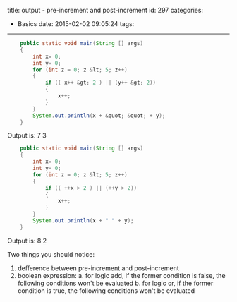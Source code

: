 title: output - pre-increment and post-increment
id: 297
categories:
  - Basics
date: 2015-02-02 09:05:24
tags:
---

``` java
    public static void main(String [] args)
    {
        int x= 0;
        int y= 0;
        for (int z = 0; z &lt; 5; z++)
        {
            if (( x++ &gt; 2 ) || (y++ &gt; 2))
            {
                x++;
            }
        }
        System.out.println(x + &quot; &quot; + y);
    }
```

Output is: 7 3

``` java
    public static void main(String [] args)
    {
        int x= 0;
        int y= 0;
        for (int z = 0; z &lt; 5; z++)
        {
            if (( ++x > 2 ) || (++y > 2))
            {
                x++;
            }
        }
        System.out.println(x + " " + y);
    }
```

Output is: 8 2

Two things you should notice:
1) defference between pre-increment and post-increment
2) boolean expression:
a. for logic add, if the former condition is false, the following conditions won't be evaluated
b. for logic or, if the former condition is true, the following conditions won't be evaluated